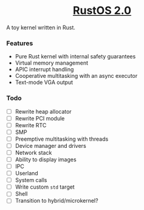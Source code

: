 <h1 style="text-align: center"><u>RustOS 2.0</u></h1>

A toy kernel written in Rust.

### Features

- Pure Rust kernel with internal safety guarantees
- Virtual memory management
- APIC interrupt handling
- Cooperative multitasking with an async executor
- Text-mode VGA output

### Todo

- [ ] Rewrite heap allocator
- [ ] Rewrite PCI module
- [ ] Rewrite RTC
- [ ] SMP
- [ ] Preemptive multitasking with threads
- [ ] Device manager and drivers
- [ ] Network stack
- [ ] Ability to display images
- [ ] IPC
- [ ] Userland
- [ ] System calls
- [ ] Write custom `std` target
- [ ] Shell
- [ ] Transition to hybrid/microkernel?